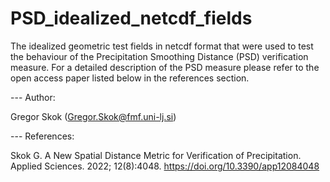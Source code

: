 # PSD_idealized_netcdf_fields

The idealized geometric test fields in netcdf format that were used to test the behaviour of the Precipitation Smoothing Distance (PSD) verification measure. For a detailed description of the PSD measure please refer to the open access paper listed below in the references section. 

--- Author:

Gregor Skok (Gregor.Skok@fmf.uni-lj.si)

--- References:

Skok G. A New Spatial Distance Metric for Verification of Precipitation. Applied Sciences. 2022; 12(8):4048. https://doi.org/10.3390/app12084048 

